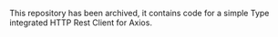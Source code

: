 This repository has been archived, it contains code for a simple Type integrated HTTP Rest Client for Axios. 
